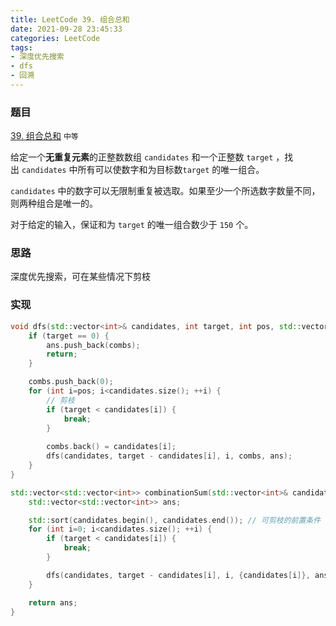 ```yaml
---
title: LeetCode 39. 组合总和
date: 2021-09-28 23:45:33
categories: LeetCode
tags:
- 深度优先搜索
- dfs
- 回溯
---
```


### 题目
[39. 组合总和](https://leetcode-cn.com/problems/combination-sum/) `中等`

给定一个**无重复元素**的正整数数组 `candidates` 和一个正整数 `target` ，找出 `candidates` 中所有可以使数字和为目标数`target` 的唯一组合。
<!-- more -->

`candidates` 中的数字可以无限制重复被选取。如果至少一个所选数字数量不同，则两种组合是唯一的。 

对于给定的输入，保证和为 `target` 的唯一组合数少于 `150` 个。

### 思路
深度优先搜索，可在某些情况下剪枝

### 实现
``` cpp
void dfs(std::vector<int>& candidates, int target, int pos, std::vector<int> combs,std::vector<std::vector<int>>& ans) {
    if (target == 0) {
        ans.push_back(combs);
        return;
    }

    combs.push_back(0);
    for (int i=pos; i<candidates.size(); ++i) {
        // 剪枝
        if (target < candidates[i]) {
            break;
        }
        
        combs.back() = candidates[i];
        dfs(candidates, target - candidates[i], i, combs, ans);
    }
}

std::vector<std::vector<int>> combinationSum(std::vector<int>& candidates, int target) {
    std::vector<std::vector<int>> ans;

    std::sort(candidates.begin(), candidates.end()); // 可剪枝的前置条件
    for (int i=0; i<candidates.size(); ++i) {
        if (target < candidates[i]) {
            break;
        }

        dfs(candidates, target - candidates[i], i, {candidates[i]}, ans);
    }

    return ans;
}
```
